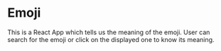 # Emoji
This is a React App which tells us the meaning of the emoji. User can search for the emoji or click on the displayed one to know its meaning.
